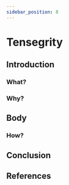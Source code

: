 ```yaml
---
sidebar_position: 8
---
```

# Tensegrity

## Introduction

### What?

### Why?

## Body

### How?

## Conclusion

## References